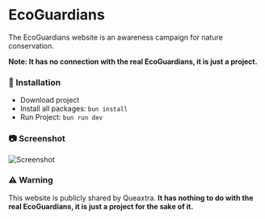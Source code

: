 # EcoGuardians
The EcoGuardians website is an awareness campaign for nature conservation. 

**Note: It has no connection with the real EcoGuardians, it is just a project.**

### 🌳 Installation
- Download project
- Install all packages:
    `bun install`
- Run Project:
    `bun run dev`

### 📷 Screenshot
![Screenshot](https://iili.io/JMMqcDN.md.png)

### ⚠️ Warning
This website is publicly shared by Queaxtra. **It has nothing to do with the real EcoGuardians, it is just a project for the sake of it.**